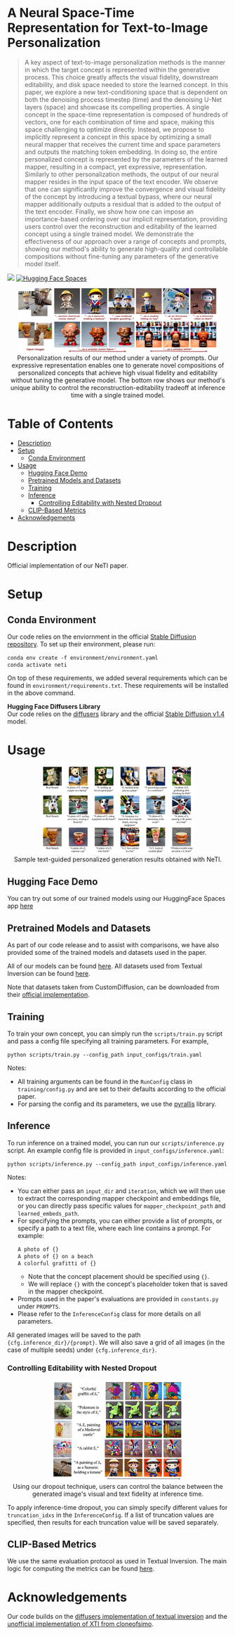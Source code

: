 # A Neural Space-Time Representation for Text-to-Image Personalization

> A key aspect of text-to-image personalization methods is the manner in which the target concept is represented within the generative process. This choice greatly affects the visual fidelity, downstream editability, and disk space needed to store the learned concept. In this paper, we explore a new text-conditioning space that is dependent on both the denoising process timestep (time) and the denoising U-Net layers (space) and showcase its compelling properties. A single concept in the space-time representation is composed of hundreds of vectors, one for each combination of time and space, making this space challenging to optimize directly. Instead, we propose to implicitly represent a concept in this space by optimizing a small neural mapper that receives the current time and space parameters and outputs the matching token embedding. In doing so, the entire personalized concept is represented by the parameters of the learned mapper, resulting in a compact, yet expressive, representation. Similarly to other personalization methods, the output of our neural mapper resides in the input space of the text encoder. We observe that one can significantly improve the convergence and visual fidelity of the concept by introducing a textual bypass, where our neural mapper additionally outputs a residual that is added to the output of the text encoder. Finally, we show how one can impose an importance-based ordering over our implicit representation, providing users control over the reconstruction and editability of the learned concept using a single trained model. We demonstrate the effectiveness of our approach over a range of concepts and prompts, showing our method's ability to generate high-quality and controllable compositions without fine-tuning any parameters of the generative model itself.

<a href="https://neuraltextualinversion.github.io/NeTI/"><img src="https://img.shields.io/static/v1?label=Project&message=Website&color=red" height=20.5></a> 
[![Hugging Face Spaces](https://img.shields.io/badge/%F0%9F%A4%97%20Hugging%20Face-Spaces-blue)](https://huggingface.co/spaces/neural-ti/NeTI)

<p align="center">
<img src="docs/representative_image.jpg" width="90%"/>  
<br>
Personalization results of our method under a variety of prompts. Our expressive representation enables one to generate novel compositions of personalized concepts that achieve high visual fidelity and editability without tuning the generative model. The bottom row shows our method's unique ability to control the reconstruction-editability tradeoff at inference time with a single trained model.
</p>

# Table of Contents
- [Description](#description)
- [Setup](#setup)
  * [Conda Environment](#conda-environment)
- [Usage](#usage)
  * [Hugging Face Demo](#hugging-face-demo)
  * [Pretrained Models and Datasets](#pretrained-models-and-datasets)
  * [Training](#training)
  * [Inference](#inference)
    + [Controlling Editability with Nested Dropout](#controlling-editability-with-nested-dropout)
  * [CLIP-Based Metrics](#clip-based-metrics)
- [Acknowledgements](#acknowledgements)

# Description  
Official implementation of our NeTI paper.

# Setup
## Conda Environment
Our code relies on the enviornment in the official [Stable Diffusion repository](https://github.com/CompVis/stable-diffusion). To set up their environment, please run:
```
conda env create -f environment/environment.yaml
conda activate neti
```
On top of these requirements, we added several requirements which can be found in `environment/requirements.txt`. These requirements will be installed in the above command.

**Hugging Face Diffusers Library**  
Our code relies on the [diffusers](https://github.com/huggingface/diffusers) library and the official [Stable Diffusion v1.4](https://huggingface.co/CompVis/stable-diffusion-v1-4) model.

# Usage
<p align="center">
<img src="docs/generations.jpg" width="70%"/>  
<br>
Sample text-guided personalized generation results obtained with NeTI.
</p>


## Hugging Face Demo 
You can try out some of our trained models using our HuggingFace Spaces app [here](https://huggingface.co/spaces/neural-ti/NeTI)


## Pretrained Models and Datasets
As part of our code release and to assist with comparisons, we have also provided some of the trained models and datasets used in the paper. 

All of our models can be found [here](https://drive.google.com/drive/folders/1fRLRpl-IRoKbHqQt6hQ7yFx9laUIa_-A?usp=sharing). 
All datasets used from Textual Inversion can be found [here](https://drive.google.com/drive/folders/19Axd0wDsdWza_jG0Jax9SeFdfTKnRdUJ?usp=sharing).

Note that datasets taken from CustomDiffusion, can be downloaded from their [official implementation](https://github.com/adobe-research/custom-diffusion).


## Training
To train your own concept, you can simply run the `scripts/train.py` script and pass a config file specifying all training parameters. For example,
```
python scripts/train.py --config_path input_configs/train.yaml
```
Notes:
- All training arguments can be found in the `RunConfig` class in `training/config.py` and are set to their defaults according to the official paper.
- For parsing the config and its parameters, we use the [pyrallis](https://github.com/eladrich/pyrallis) library. 


## Inference
To run inference on a trained model, you can run our `scripts/inference.py` script. An example config file is provided in `input_configs/inference.yaml`: 
```
python scripts/inference.py --config_path input_configs/inference.yaml
```
Notes: 
- You can either pass an `input_dir` and `iteration`, which we will then use to extract the corresponding mapper checkpoint and embeddings file, or you can directly pass specific values for `mapper_checkpoint_path` and `learned_embeds_path`.
- For specifying the prompts, you can either provide a list of prompts, or specify a path to a text file, where each line contains a prompt. For example:
    ```
    A photo of {}
    A photo of {} on a beach
    A colorful grafitti of {}
    ```
    - Note that the concept placement should be specified using `{}`. 
    - We will replace `{}` with the concept's placeholder token that is saved in the mapper checkpoint.
- Prompts used in the paper's evaluations are provided in `constants.py` under `PROMPTS`.
- Please refer to the `InferenceConfig` class for more details on all parameters.

All generated images will be saved to the path `{cfg.inference_dir}/{prompt}`. We will also save a grid of all images (in the case of multiple seeds) under `{cfg.inference_dir}`.

### Controlling Editability with Nested Dropout
<p align="center">
<img src="docs/editability.jpg" width="60%"/>  
<br>
Using our dropout technique, users can control the balance between the generated image's visual and text fidelity at inference time.
</p>

To apply inference-time dropout, you can simply specify different values for `truncation_idxs` in the `InferenceConfig`. 
If a list of truncation values are specified, then results for each truncation value will be saved separately.



## CLIP-Based Metrics  
We use the same evaluation protocol as used in Textual Inversion. The main logic for computing the metrics can be found 
[here](https://github.com/rinongal/textual_inversion/blob/main/evaluation/clip_eval.py).


# Acknowledgements
Our code builds on the [diffusers implementation of textual inversion](https://github.com/huggingface/diffusers/tree/main/examples/textual_inversion) 
and the [unofficial implementation of XTI from cloneofsimo](https://github.com/cloneofsimo/promptplusplus).
